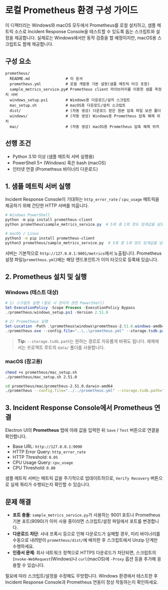 ﻿# 로컬 Prometheus 환경 구성 가이드

이 디렉터리는 Windows와 macOS 모두에서 Prometheus를 로컬 설치하고, 샘플 메트릭 소스로 Incident Response Console을 테스트할 수 있도록 돕는 스크립트와 설정을 제공합니다. 실제로는 Windows에서만 동작 검증을 할 예정이지만, macOS용 스크립트도 함께 제공합니다.

## 구성 요소

```
prometheus/
  README.md                # 이 문서
  prometheus.yml           # 로컬 개발용 기본 설정(샘플 메트릭 타깃 포함)
  sample_metrics_service.py# Prometheus client 라이브러리를 이용한 샘플 측정치 서버
  windows_setup.ps1        # Windows용 다운로드/설치 스크립트
  mac_setup.sh             # macOS용 다운로드/설치 스크립트
  dist/                    # (자동 생성) 다운로드 받은 원본 압축 파일 보관 폴더
  windows/                 # (자동 생성) Windows용 Prometheus 압축 해제 위치
  mac/                     # (자동 생성) macOS용 Prometheus 압축 해제 위치
```

## 선행 조건

- Python 3.10 이상 (샘플 메트릭 서버 실행용)
- PowerShell 5+ (Windows) 혹은 bash (macOS)
- 인터넷 연결 (Prometheus 바이너리 다운로드)

## 1. 샘플 메트릭 서버 실행

Incident Response Console이 기대하는 `http_error_rate` / `cpu_usage` 메트릭을 제공하기 위해 간단한 HTTP 서버를 띄웁니다.

```powershell
# Windows PowerShell
python -m pip install prometheus-client
python prometheus\sample_metrics_service.py  # 5회 중 1회 정도 임계값을 넘도록 값이 변동합니다.
```

```bash
# macOS / Linux
python3 -m pip install prometheus-client
python3 prometheus/sample_metrics_service.py  # 5회 중 1회 정도 임계값을 넘도록 값이 변동합니다.
```

서버는 기본적으로 `http://127.0.0.1:9001/metrics`에서 노출됩니다. Prometheus 설정 파일(`prometheus.yml`)에는 해당 엔드포인트가 이미 타깃으로 등록돼 있습니다.

## 2. Prometheus 설치 및 실행

### Windows (테스트 대상)

```powershell
# 1) 스크립트 실행 (필요 시 관리자 권한 PowerShell)
Set-ExecutionPolicy -Scope Process -ExecutionPolicy Bypass
./prometheus/windows_setup.ps1 -Version 2.51.0

# 2) Prometheus 실행
Set-Location -Path .\prometheus\windows\prometheus-2.51.0.windows-amd64
./prometheus.exe --config.file="..\..\prometheus.yml" --storage.tsdb.path="..\..\data"
```

> **Tip:** `--storage.tsdb.path`는 원하는 경로로 자유롭게 바꿔도 됩니다. 예제에서는 프로젝트 루트의 `data/` 폴더를 사용합니다.

### macOS (참고용)

```bash
chmod +x prometheus/mac_setup.sh
./prometheus/mac_setup.sh 2.51.0

cd prometheus/mac/prometheus-2.51.0.darwin-amd64
./prometheus --config.file="../../prometheus.yml" --storage.tsdb.path="../../data"
```

## 3. Incident Response Console에서 Prometheus 연결

Electron UI의 **Prometheus** 탭에 아래 값을 입력한 뒤 `Save` / `Test` 버튼으로 연결을 확인합니다.

- Base URL: `http://127.0.0.1:9090`
- HTTP Error Query: `http_error_rate`
- HTTP Threshold: `0.05`
- CPU Usage Query: `cpu_usage`
- CPU Threshold: `0.80`

샘플 메트릭 서버는 메트릭 값을 주기적으로 업데이트하므로, `Verify Recovery` 버튼으로 실제 쿼리가 수행되는지 확인할 수 있습니다.

## 문제 해결

- **포트 충돌**: `sample_metrics_service.py`가 사용하는 9001 포트나 Prometheus 기본 포트(9090)가 이미 사용 중이라면 스크립트/설정 파일에서 포트를 변경합니다.
- **다운로드 차단**: 사내 프록시 등으로 인해 다운로드가 실패할 경우, 미리 바이너리를 수동으로 내려받아 `prometheus/dist/`에 배치한 후 스크립트에서 Unzip 단계만 수행하세요.
- **인증서 문제**: 회사 네트워크 정책으로 HTTPS 다운로드가 차단되면, 스크립트의 `Invoke-WebRequest`(Windows)나 `curl`(macOS)에 `-Proxy` 옵션 등을 추가해 응용할 수 있습니다.

필요에 따라 스크립트/설정을 수정해도 무방합니다. Windows 환경에서 테스트한 후 Incident Response Console과 Prometheus 연동이 정상 작동하는지 확인하세요.

